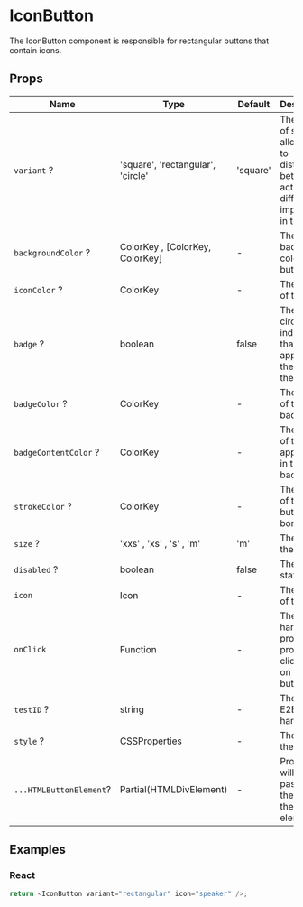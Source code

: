 # IconButton

The IconButton component is responsible for rectangular buttons that contain icons.

## Props

| Name                    | Type                              | Default  | Description                                                                                            |
| ----------------------- | --------------------------------- | -------- | ------------------------------------------------------------------------------------------------------ |
| `variant` ?             | 'square', 'rectangular', 'circle' | 'square' | The variant of style that allows you to distinguish between actions of different importance in the UI. |
| `backgroundColor` ?     | ColorKey , [ColorKey, ColorKey]   | -        | The background color of the button.                                                                    |
| `iconColor` ?           | ColorKey                          | -        | The color of the icon.                                                                                 |
| `badge` ?               | boolean                           | false    | The small circular indicator that appears at the top of the button.                                    |
| `badgeColor` ?          | ColorKey                          | -        | The color of the badge.                                                                                |
| `badgeContentColor` ?   | ColorKey                          | -        | The color of text that appears is in the badge.                                                        |
| `strokeColor` ?         | ColorKey                          | -        | The color of the button's border.                                                                      |
| `size` ?                | 'xxs' , 'xs' , 's' , 'm'          | 'm'      | The size of the button.                                                                                |
| `disabled` ?            | boolean                           | false    | The activity state.                                                                                    |
| `icon`                  | Icon                              | -        | The name of the icon.                                                                                  |
| `onClick`               | Function                          | -        | The event handler property for processing click events on the button.                                  |
| `testID` ?              | string                            | -        | The unique E2E test handler.                                                                           |
| `style` ?               | CSSProperties                     | -        | The style of the layout.                                                                               |
| `...HTMLButtonElement`? | Partial(HTMLDivElement)           | -        | Props that will be passed to the root of the button element.                                           |

## Examples

### React

```javascript
return <IconButton variant="rectangular" icon="speaker" />;
```
